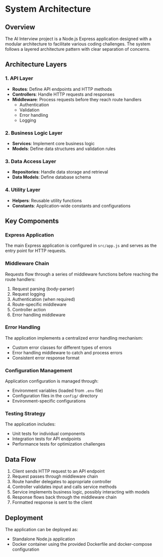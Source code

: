 # System Architecture

## Overview
The AI Interview project is a Node.js Express application designed with a modular architecture to facilitate various coding challenges. The system follows a layered architecture pattern with clear separation of concerns.

## Architecture Layers

### 1. API Layer
- **Routes**: Define API endpoints and HTTP methods
- **Controllers**: Handle HTTP requests and responses
- **Middleware**: Process requests before they reach route handlers
  - Authentication
  - Validation
  - Error handling
  - Logging

### 2. Business Logic Layer
- **Services**: Implement core business logic
- **Models**: Define data structures and validation rules

### 3. Data Access Layer
- **Repositories**: Handle data storage and retrieval
- **Data Models**: Define database schema

### 4. Utility Layer
- **Helpers**: Reusable utility functions
- **Constants**: Application-wide constants and configurations

## Key Components

### Express Application
The main Express application is configured in `src/app.js` and serves as the entry point for HTTP requests.

### Middleware Chain
Requests flow through a series of middleware functions before reaching the route handlers:
1. Request parsing (body-parser)
2. Request logging
3. Authentication (when required)
4. Route-specific middleware
5. Controller action
6. Error handling middleware

### Error Handling
The application implements a centralized error handling mechanism:
- Custom error classes for different types of errors
- Error handling middleware to catch and process errors
- Consistent error response format

### Configuration Management
Application configuration is managed through:
- Environment variables (loaded from `.env` file)
- Configuration files in the `config/` directory
- Environment-specific configurations

### Testing Strategy
The application includes:
- Unit tests for individual components
- Integration tests for API endpoints
- Performance tests for optimization challenges

## Data Flow

1. Client sends HTTP request to an API endpoint
2. Request passes through middleware chain
3. Route handler delegates to appropriate controller
4. Controller validates input and calls service methods
5. Service implements business logic, possibly interacting with models
6. Response flows back through the middleware chain
7. Formatted response is sent to the client

## Deployment
The application can be deployed as:
- Standalone Node.js application
- Docker container using the provided Dockerfile and docker-compose configuration
